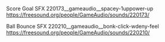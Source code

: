 
Score Goal SFX
220173__gameaudio__spacey-1uppower-up
https://freesound.org/people/GameAudio/sounds/220173/

Ball Bounce SFX
220210__gameaudio__bonk-click-wdeny-feel
https://freesound.org/people/GameAudio/sounds/220210/
